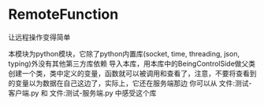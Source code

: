 # RemoteFunction
让远程操作变得简单

本模块为python模块，它除了python内置库(socket, time, threading, json, typing)外没有其他第三方库依赖
导入本库，用本库中的BeingControlSide做父类创建一个类，类中定义的变量，函数就可以被调用和查看了，注意，不要将查看到的变量以为数据在自己这边了，实际上，它还在服务端那边
你可以从 文件:测试-客户端.py 和 文件:测试-服务端.py 中感受这个库
